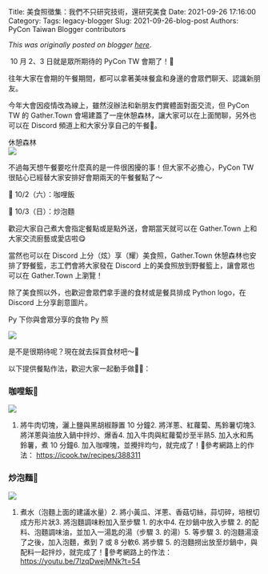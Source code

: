 Title: 美食照徵集：我們不只研究技術，還研究美食
Date: 2021-09-26 17:16:00
Category:
Tags: legacy-blogger
Slug: 2021-09-26-blog-post
Authors: PyCon Taiwan Blogger contributors

*This was originally posted on blogger [here](https://pycontw.blogspot.com/2021/09/blog-post.html)*.

<!--more-->

 10 月 2、3 日就是眾所期待的 PyCon TW 會期了！🤩




往年大家在會期的午餐期間，都可以拿著美味餐盒和身邊的會眾們聊天、認識新朋友。




今年大會因疫情改為線上，雖然沒辦法和新朋友們實體面對面交流，但 PyCon TW 的 Gather.Town 會場建蓋了一座休憩森林，讓大家可以在上面閒聊，另外也可以在 Discord 頻道上和大家分享自己的午餐🍱。





休憩森林  
[![](https://1.bp.blogspot.com/-BB65UUYgHoo/YVA5AxXxZ2I/AAAAAAABTVY/12w2blK0KrsvZKk66FaUgN5RxVqZjMnwwCLcBGAsYHQ/s320/forest.png)](https://1.bp.blogspot.com/-BB65UUYgHoo/YVA5AxXxZ2I/AAAAAAABTVY/12w2blK0KrsvZKk66FaUgN5RxVqZjMnwwCLcBGAsYHQ/s857/forest.png)  






不過每天想午餐要吃什麼真的是一件很困擾的事！但大家不必擔心，PyCon TW 很貼心已經替大家安排好會期兩天的午餐餐點了～




🍛 10/2（六）：咖哩飯

🍝 10/3（日）：炒泡麵




歡迎大家自己煮大會指定餐點或是點外送，會期當天就可以在 Gather.Town 上和大家交流廚藝或愛店啦😋




當然也可以在 Discord 上分（炫）享（耀）美食照，Gather.Town 休憩森林也安排了野餐籃，志工們會將大家發在 Discord 上的美食照放到野餐籃上，讓會眾也可以在 Gather.Town 上瀏覽！

除了美食照以外，也歡迎會眾們拿手邊的食材或是餐具排成 Python logo，在 Discord 上分享創意圖片。




Py 下你與會眾分享的食物 Py 照

[![](https://1.bp.blogspot.com/-FwIUbH3ZCZg/YVA5kePVr7I/AAAAAAABTV0/BgpRFjM-SOAsXG9xpD80K-21djIXXgCZgCLcBGAsYHQ/s320/food-demo.jpg)](https://1.bp.blogspot.com/-FwIUbH3ZCZg/YVA5kePVr7I/AAAAAAABTV0/BgpRFjM-SOAsXG9xpD80K-21djIXXgCZgCLcBGAsYHQ/s2048/food-demo.jpg)  












是不是很期待呢？現在就去採買食材吧～🛒







以下提供餐點作法，歡迎大家一起動手做👨‍🍳：




### 咖哩飯🍛

[![](https://1.bp.blogspot.com/-KPFZjqYlmhI/YVA5C9gWaKI/AAAAAAABTVk/5KAEGmoVAaAC72hU3uswobck1HHdHGQYgCLcBGAsYHQ/s320/recipe1.png)](https://1.bp.blogspot.com/-KPFZjqYlmhI/YVA5C9gWaKI/AAAAAAABTVk/5KAEGmoVAaAC72hU3uswobck1HHdHGQYgCLcBGAsYHQ/s2048/recipe1.png)  
1. 將牛肉切塊，灑上鹽與黑胡椒靜置 10 分鐘2. 將洋蔥、紅蘿蔔、馬鈴薯切塊3. 將洋蔥與油放入鍋中拌炒、爆香4. 加入牛肉與紅蘿蔔炒至半熟5. 加入水和馬鈴薯，煮 10 分鐘6. 加入咖哩塊，並攪拌均勻，就完成了！🎉參考網路上的作法： <https://icook.tw/recipes/388311>  

### 炒泡麵🍝


[![](https://1.bp.blogspot.com/-0CFjddVFhlM/YVA5C1MUjkI/AAAAAAABTVg/ZwYNjldbiYYDswS5lt50bazlff01LJgYACLcBGAsYHQ/s320/recipe2.png)](https://1.bp.blogspot.com/-0CFjddVFhlM/YVA5C1MUjkI/AAAAAAABTVg/ZwYNjldbiYYDswS5lt50bazlff01LJgYACLcBGAsYHQ/s2048/recipe2.png)  
1. 煮水（泡麵上面的建議水量）2. 將小黃瓜、洋蔥、香菇切絲，蒜切碎，培根切成方形片狀3. 將泡麵調味粉加入至步驟 1. 的水中4. 在炒鍋中放入步驟 2. 的配料、泡麵調味油，並加入一湯匙的湯（步驟 3. 的湯）5. 等步驟 3. 的泡麵湯滾了之後，加入泡麵，煮到 7 或 8 分軟6. 將步驟 5. 的泡麵撈出放至炒鍋中，與配料一起拌炒，就完成了！🎉參考網路上的作法： <https://youtu.be/7lzqDwejMNk?t=54>
